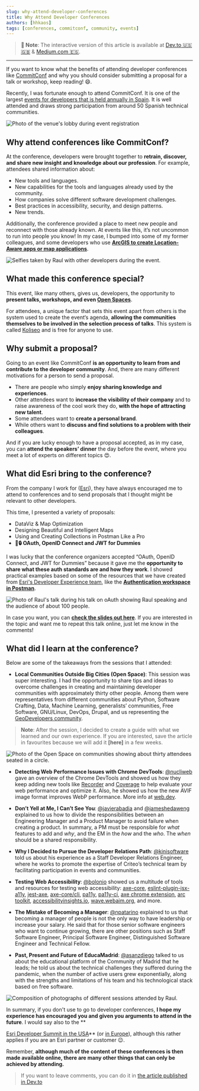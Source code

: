 ```yaml
---
slug: why-attend-developer-conferences
title: Why Attend Developer Conferences
authors: [hhkaos]
tags: [conferences, commitconf, community, events]
---
```


> **📄 Note**: The interactive version of this article is available at [Dev.to 🇺🇸🇬🇧](https://dev.to/hhkaos/why-attend-developer-conferences-59b3) & [Medium.com 🇪🇸](https://medium.com/@hhkaos/por-qu%C3%A9-asistir-a-conferencias-para-desarrolladores-4c22cbe132cf).

---

If you want to know what the benefits of attending developer conferences like [CommitConf](https://2023.commit-conf.com/en/) and why you should consider submitting a proposal for a talk or workshop, keep reading! 😄.

Recently, I was fortunate enough to attend CommitConf. It is one of the largest [events for developers that is held annually in Spain](https://twitter.com/i/lists/1571289000886910977). It is well attended and draws strong participation from around 50 Spanish technical communities.

![Photo of the venue's lobby during event registration](./commitconf23-checkin.jpg)

## Why attend conferences like CommitConf?

At the conference, developers were brought together to **retrain, discover, and share new insight and knowledge about our profession**. For example, attendees shared information about:

* New tools and languages.
* New capabilities for the tools and languages already used by the community.
* How companies solve different software development challenges.
* Best practices in accessibility, security, and design patterns.
* New trends.

Additionally, the conference provided a place to meet new people and reconnect with those already known. At events like this, it’s not uncommon to run into people you know! In my case, I bumped into some of my former colleagues, and some developers who use **[ArcGIS to create Location-Aware apps or map applications](https://developers.arcgis.com/documentation/mapping-apis-and-services/)**.

![Selfies taken by Raul with other developers during the event.](./commitconf23-developers.jpg)

## What made this conference special?

This event, like many others, gives us, developers, the opportunity to **present talks, workshops, and even [Open Spaces](https://en.wikipedia.org/wiki/Open_Space_Technology)**.

For attendees, a unique factor that sets this event apart from others is the system used to create the event‘s agenda, **allowing the communities themselves to be involved in the selection process of talks**. This system is called [Koliseo](https://koliseo.com/) and is free for anyone to use.

## Why submit a proposal?

Going to an event like CommitConf **is an opportunity to learn from and contribute to the developer community**. And, there are many different motivations for a person to send a proposal.

* There are people who simply **enjoy sharing knowledge and experiences**. 
* Other attendees want to **increase the visibility of their company** and to raise awareness of the cool work they do, **with the hope of attracting new talent**. 
* Some attendees want to **create a personal brand**.
* While others want to **discuss and find solutions to a problem with their colleagues**.

And if you are lucky enough to have a proposal accepted, as in my case, you can **attend the speakers’ dinner** the day before the event, where you meet a lot of experts on different topics 😍. 

## What did Esri bring to the conference?

From the company I work for ([Esri](http://esri.com/)), they have always encouraged me to attend to conferences and to send proposals that I thought might be relevant to other developers.

This time, I presented a variety of proposals:

* DataViz & Map Optimization
* Designing Beautiful and Intelligent Maps
* Using and Creating Collections in Postman Like a Pro
* **🔑🔒 OAuth, OpenID Connect and JWT for Dummies**

I was lucky that the conference organizers accepted “OAuth, OpenID Connect, and JWT for Dummies” because it gave me the **opportunity to share what these auth standards are and how they work**. I showed practical examples based on some of the resources that we have created from [Esri's Developer Experience team](https://www.youtube.com/playlist?list=PL0VMTWv3XRwWL4zG7rB8SlHkE5XXbd5OW), like the **[Authentication workspace in Postman](https://www.postman.com/esridevs/workspace/authentication-in-arcgis/overview)**.

![Photo of Raul's talk during his talk on oAuth showing Raul speaking and the audience of about 100 people.](./commitconf23-raul-jimenez-ortega.png)

In case you want, you can **[check the slides out here](https://bit.ly/oauth-commit)**. If you are interested in the topic and want me to repeat this talk online, just let me know in the comments!

## What did I learn at the conference?

Below are some of the takeaways from the sessions that I attended:

* **Local Communities Outside Big Cities (Open Space)**: This session was super interesting. I had the opportunity to share tips and ideas to overcome challenges in creating and maintaining developer communities with approximately thirty other people. Among them were representatives from different communities about Python, Software Crafting, Data, Machine Learning, generalists’ communities, Free Software, GNU/Linux, DevOps, Drupal, and us representing the [GeoDevelopers community](https://meetup.com/es-ES/geo-developers).

> **Note**: After the session, I decided to create a guide with what we learned and our own experience. If you are interested, save the article in favourites because we will add it **[here]** in a few weeks.


![Photo of the Open Space on communities showing about thirty attendees seated in a circle.](./commitcont23-openspace.jpg)

* **Detecting Web Performance Issues with Chrome DevTools**: [@nucliweb](https://twitter.com/nucliweb) gave an overview of the Chrome DevTools and showed us how they keep adding new tools like [Recorder](https://developer.chrome.com/docs/devtools/recorder/) and [Coverage](https://developer.chrome.com/docs/devtools/coverage/) to help evaluate your web performance and optimize it. Also, he showed us how the new AVIF image format improves WebP performance. More info at [web.dev](https://web.dev/).

* **Don’t Yell at Me, I Can’t See You**: [@javierabadia](https://twitter.com/javierabadia) and [@jameshedaweng](https://twitter.com/jameshedaweng) explained to us how to divide the responsibilities between an Engineering Manager and a Product Manager to avoid failure when creating a product. In summary, a PM must be responsible for *what* features to add and *why*, and the EM in the *how* and the *who*. The *when* should be a shared responsibility.

* **Why I Decided to Pursue the Developer Relations Path**: [@kinisoftware](https://twitter.com/kinisoftware) told us about his experience as a Staff Developer Relations Engineer, where he works to promote the expertise of Criteo’s technical team by facilitating participation in events and communities.

* **Testing Web Accessibility**: [@bolonio](https://twitter.com/bolonio) showed us a multitude of tools and resources for testing web accessibility: [axe-core](https://github.com/dequelabs/axe-core), [eslint-plugin-jsx-a11y](https://www.npmjs.com/package/eslint-plugin-jsx-a11y), [jest-axe](https://www.npmjs.com/package/jest-axe), [axe-core/cli](https://www.npmjs.com/package/@axe-core/cli), [pa11y](https://pa11y.org/), [pa11y-ci](https://github.com/pa11y/pa11y-ci), [axe chrome extension](http://deque.com/axe), [arc toolkit](http://paciellogroup.com/toolkit), [accessibilityinsights.io](http://accessibilityinsights.io/), [wave.webaim.org](https://wave.webaim.org/), and more.

* **The Mistake of Becoming a Manager**: [@npatarino](https://twitter.com/npatarino) explained to us that becoming a manager of people is not the only way to have leadership or increase your salary. He said that for those senior software engineers who want to continue growing, there are other positions such as Staff Software Engineer, Principal Software Engineer, Distinguished Software Engineer and Technical Fellow.

* **Past, Present and Future of EducaMadrid**: [@asanzdiego](https://twitter.com/asanzdiego) talked to us about the educational platform of the Community of Madrid that he leads; he told us about the technical challenges they suffered during the pandemic, when the number of active users grew exponentially, along with the strengths and limitations of his team and his technological stack based on free software.


![Composition of photographs of different sessions attended by Raul.](./commitconf23-techsessions.jpg)

In summary, if you don't use to go to developer conferences, **I hope my experience has encouraged you and given you arguments to attend in the future**. I would say also to the **

[Esri Developer Summit in the USA](https://www.esri.com/en-us/about/events/devsummit/)** (or [in Europe](https://www.esri.com/en-us/about/events/devsummit-europe/save-date)), although this rather applies if you are an Esri partner or customer 😉.

Remember, **although much of the content of these conferences is then made available online, there are many other things that can only be achieved by attending.**

> If you want to leave comments, you can do it in [the article published in Dev.to](https://dev.to/hhkaos/why-attend-developer-conferences-59b3)